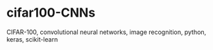 # cifar100-CNNs
CIFAR-100, convolutional neural networks, image recognition, python, keras, scikit-learn
